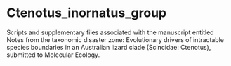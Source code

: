 # Ctenotus_inornatus_group
Scripts and supplementary files associated with the manuscript entitled Notes from the taxonomic disaster zone: Evolutionary drivers of intractable species boundaries in an Australian lizard clade (Scincidae: Ctenotus), submitted to Molecular Ecology.
